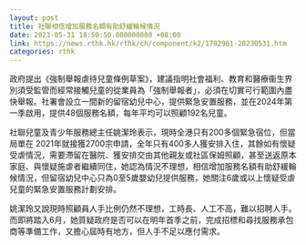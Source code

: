 ```yaml
---
layout: post
title: 社聯相信增加服務名額有助舒緩輪候情況
date: 2023-05-31 18:50:50.000000000 +08:00
link: https://news.rthk.hk/rthk/ch/component/k2/1702961-20230531.htm
categories: rthk
---
```


政府提出《強制舉報虐待兒童條例草案》，建議指明社會福利、教育和醫療衞生界別須受監管而經常接觸兒童的從業員為「強制舉報者」，必須在切實可行範圍內盡快舉報。社署會設立一間新的留宿幼兒中心，提供緊急安置服務，並在2024年第一季啟用，提供48個服務名額，每年平均可以照顧192名兒童。

社聯兒童及青少年服務總主任姚潔玲表示，現時全港只有200多個緊急宿位，但當局單在 2021年就接獲2700宗申請，全年只有400多人獲安排入住，其餘如有懷疑受虐情況，需要滯留在醫院、獲安排交由其他親友或社區保姆照顧，甚至送返原本家庭、與懷疑施虐者繼續同住，她認為情況不理想，相信增加服務名額有助舒緩輪候情況，但留宿幼兒中心只為0至5歲嬰幼兒提供服務，她關注6歲或以上懷疑受虐兒童的緊急安置服務計劃安排。

姚潔玲又說現時照顧員人手比例仍然不理想，工時長、人工不高，難以招聘人手。而即將踏入6月，她質疑政府是否可以在明年首季之前，完成招標和尋找服務承包商等準備工作，又擔心屆時有地方，但人手不足以應付需求。
